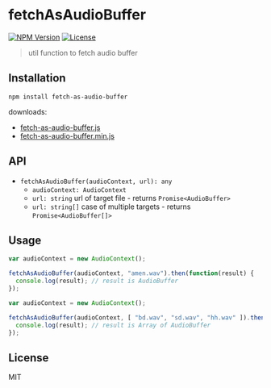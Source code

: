 # fetchAsAudioBuffer
[![NPM Version](http://img.shields.io/npm/v/fetch-as-audio-buffer.svg?style=flat-square)](https://www.npmjs.org/package/fetch-as-audio-buffer)
[![License](http://img.shields.io/badge/license-MIT-brightgreen.svg?style=flat-square)](http://mohayonao.mit-license.org/)

> util function to fetch audio buffer

## Installation

```
npm install fetch-as-audio-buffer
```

downloads:

- [fetch-as-audio-buffer.js](https://raw.githubusercontent.com/mohayonao/fetch-as-audio-buffer/master/build/fetch-as-audio-buffer.js)
- [fetch-as-audio-buffer.min.js](https://raw.githubusercontent.com/mohayonao/fetch-as-audio-buffer/master/build/fetch-as-audio-buffer.min.js)

## API
- `fetchAsAudioBuffer(audioContext, url): any`
  - `audioContext: AudioContext`
  - `url: string` url of target file - returns `Promise<AudioBuffer>`
  - `url: string[]` case of multiple targets - returns `Promise<AudioBuffer[]>`

## Usage

```js
var audioContext = new AudioContext();

fetchAsAudioBuffer(audioContext, "amen.wav").then(function(result) {
  console.log(result); // result is AudioBuffer
});
```

```js
var audioContext = new AudioContext();

fetchAsAudioBuffer(audioContext, [ "bd.wav", "sd.wav", "hh.wav" ]).then(function(result) {
  console.log(result); // result is Array of AudioBuffer
});
```

## License

MIT
